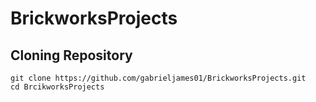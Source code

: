 # BrickworksProjects

## Cloning Repository
```
git clone https://github.com/gabrieljames01/BrickworksProjects.git
cd BrcikworksProjects
```
